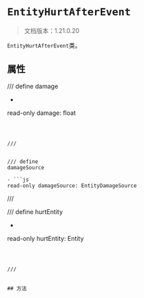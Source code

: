 # `EntityHurtAfterEvent`

> 文档版本：1.21.0.20

`EntityHurtAfterEvent`类。

## 属性

/// define
damage

- ```js
read-only damage: float
```



///


/// define
damageSource

- ```js
read-only damageSource: EntityDamageSource
```



///


/// define
hurtEntity

- ```js
read-only hurtEntity: Entity
```



///


## 方法
